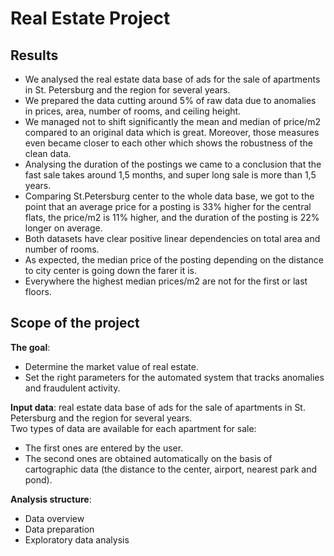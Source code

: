 # Real Estate Project

## Results

* We analysed the real estate data base of ads for the sale of apartments in St. Petersburg and the region for several years.
* We prepared the data cutting around 5% of raw data due to anomalies in prices, area, number of rooms, and ceiling height.
* We managed not to shift significantly the mean and median of price/m2 compared to an original data which is great. Moreover, those measures even became closer to each other which shows the robustness of the clean data.
* Analysing the duration of the postings we came to a conclusion that the fast sale takes around 1,5 months, and super long sale is more than 1,5 years.
* Comparing St.Petersburg center to the whole data base, we got to the point that an average price for a posting is 33% higher for the central flats, the price/m2 is 11% higher, and the duration of the posting is 22% longer on average.
* Both datasets have clear positive linear dependencies on total area and number of rooms.
* As expected, the median price of the posting depending on the distance to city center is going down the farer it is.
* Everywhere the highest median prices/m2 are not for the first or last floors.

## Scope of the project

**The goal**:
- Determine the market value of real estate. 
- Set the right parameters for the automated system that tracks anomalies and fraudulent activity.

**Input data**: real estate data base of ads for the sale of apartments in St. Petersburg and the region for several years.  
Two types of data are available for each apartment for sale:
- The first ones are entered by the user.
- The second ones are obtained automatically on the basis of cartographic data (the distance to the center, airport, nearest park and pond).

**Analysis structure**:
* Data overview
* Data preparation
* Exploratory data analysis
